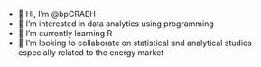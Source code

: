 - 👋 Hi, I’m @bpCRAEH
- 👀 I’m interested in data analytics using programming 
- 🌱 I’m currently learning R
- 💞️ I’m looking to collaborate on statistical and analytical studies especially related to the energy market

<!---
bpCRAEH/bpCRAEH is a ✨ special ✨ repository because its `README.md` (this file) appears on your GitHub profile.
You can click the Preview link to take a look at your changes.
--->
